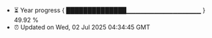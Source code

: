 - ⏳ Year progress { ██████████████▁▁▁▁▁▁▁▁▁▁▁▁▁▁▁▁ } 49.92 %
- ⏰ Updated on Wed, 02 Jul 2025 04:34:45 GMT


